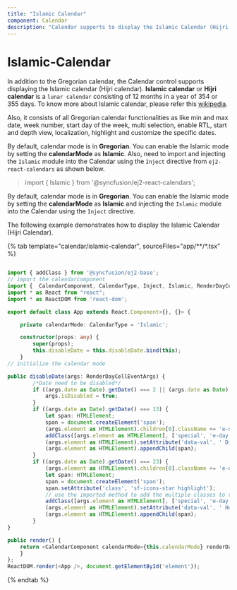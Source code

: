 ```yaml
---
title: "Islamic Calendar"
component: Calendar
description: "Calendar supports to display the Islamic Calendar (Hijri Calendar)."
---
```


# Islamic-Calendar

In addition to the Gregorian calendar, the Calendar control supports displaying the Islamic calendar (Hijri calendar). **Islamic calendar** or **Hijri calendar** is a `lunar calendar` consisting of 12 months in a year of 354 or 355 days. To know more about Islamic calendar, please refer this [wikipedia](https://en.wikipedia.org/wiki/Islamic_calendar).

Also, it consists of all Gregorian calendar functionalities as like min and max date, week number, start day of the week, multi selection, enable RTL, start and depth view, localization, highlight and customize the specific dates.

By default, calendar mode is in **Gregorian**. You can enable the Islamic mode by setting the **calendarMode** as **Islamic**. Also, need to import and injecting the `Islamic` module into the Calendar using the `Inject` directive from `ej2-react-calendars` as shown below.

> import { Islamic } from '@syncfusion/ej2-react-calendars';

By default, calendar mode is in **Gregorian**. You can enable the Islamic mode by setting the **calendarMode** as **Islamic** and injecting the `Islamic` module into the Calendar using the `Inject` directive.

The following example demonstrates how to display the Islamic Calendar (Hijri Calendar).

{% tab template="calendar/islamic-calendar", sourceFiles="app/**/*.tsx" %}

```typescript

import { addClass } from '@syncfusion/ej2-base';
// import the calendarcomponent
import {  CalendarComponent, CalendarType, Inject, Islamic, RenderDayCellEventArgs } from '@syncfusion/ej2-react-calendars';
import * as React from "react";
import * as ReactDOM from 'react-dom';

export default class App extends React.Component<{}, {}> {

    private calendarMode: CalendarType = 'Islamic';

    constructor(props: any) {
        super(props);
        this.disableDate = this.disableDate.bind(this);
    }
// initialize the calendar mode

public disableDate(args: RenderDayCellEventArgs) {
        /*Date need to be disabled*/
        if ((args.date as Date).getDate() === 2 || (args.date as Date).getDate() === 10 || (args.date as Date).getDate() === 28) {
            args.isDisabled = true;
        }
        if ((args.date as Date).getDate() === 13) {
            let span: HTMLElement;
            span = document.createElement('span');
            (args.element as HTMLElement).children[0].className += 'e-day sf-icon-cup highlight';
            addClass([args.element as HTMLElement], ['special', 'e-day', 'dinner']);
            (args.element as HTMLElement).setAttribute('data-val', ' Dinner !');
            (args.element as HTMLElement).appendChild(span);
        }
        if ((args.date as Date).getDate() === 23) {
            (args.element as HTMLElement).children[0].className += 'e-day sf-icon-start highlight';
            let span: HTMLElement;
            span = document.createElement('span');
            span.setAttribute('class', 'sf-icons-star highlight');
            // use the imported method to add the multiple classes to the given element
            addClass([args.element as HTMLElement], ['special', 'e-day', 'holiday']);
            (args.element as HTMLElement).setAttribute('data-val', ' Holiday !');
            (args.element as HTMLElement).appendChild(span);
        }
}

public render() {
    return <CalendarComponent calendarMode={this.calendarMode} renderDayCell={this.disableDate} ><Inject services={[Islamic]} /></CalendarComponent>
    }
};
ReactDOM.render(<App />, document.getElementById('element'));

```

{% endtab %}
